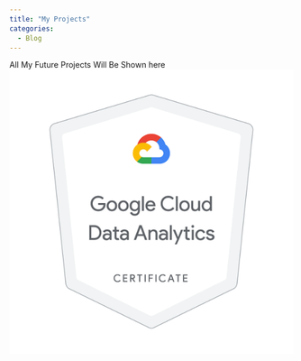 ```yaml
---
title: "My Projects"
categories:
  - Blog
---
```


All My Future Projects Will Be Shown here
![Google Cloud Data Analytics Certificate](/assets/images/certificate.jpg) 

